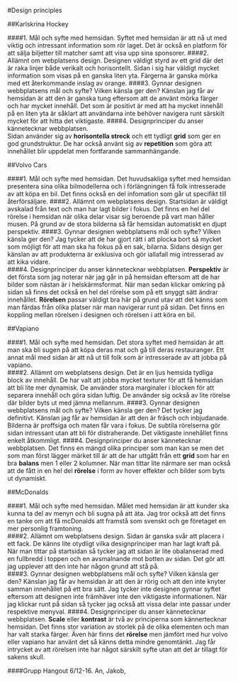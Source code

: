 #Design principles

##Karlskrina Hockey

####1. Mål och syfte med hemsidan.
Syftet med hemsidan är att nå ut med viktig och intressant information som rör laget. Det är också en platform för att sälja biljetter till matcher samt att visa upp sina sponsorer.
####2. Allämnt om webplatsens design.
Designen väldigt styrd av ett grid där det är raka linjer både verikalt och horisontellt. Sidan i sig har väldigt mycket information som visas på en ganska liten yta. Färgerna är ganska mörka med ett återkommande inslag av orange.
####3. Gynnar designen webbplatsens mål och syfte? Vilken känsla ger den?
Känslan jag får av hemsidan är att den är ganska tung eftersom att de använt mörka färger och har mycket innehåll. Det som är positivt är med att ha mycket innehåll på en liten yta är såklart att användarna inte behöver navigera runt särskilt mycket för att hitta det viktigaste.
####4. Designprinciper du anser kännetecknar webbplatsen.  
Sidan använder sig av **horisontella streck** och ett tydligt **grid** som ger en god grundstruktur. De har också använt sig av **repetition** som göra att innehållet blir uppdelat men fortfarande sammanhängande.

##Volvo Cars

####1. Mål och syfte med hemsidan.
Det huvudsakliga syftet med hemsidan presentera sina olika bilmodellerna och i förlängningen få folk intresserade av att köpa en bil. Det finns också en del infomation som går ut specifikt till återförsäljare.
####2. Allämnt om webplatsens design.
Startsidan är väldigt avskalad från text och man har lagt bilder i fokus. Det finns en hel del rörelse i hemsidan när olika delar visar sig beroende på vart man håller musen. På grund av de stora bilderna så får hemsidan automatiskt en djupt perspektiv.
####3. Gynnar designen webbplatsens mål och syfte? Vilken känsla ger den?
Jag tycker att de har gjort rätt i att plocka bort så mycket som möjligt för att man ska ha fokus på en sak, bilarna. Sidans design ger känslan av att produkterna är exklusiva och gör iallafall mig intresserad av att kika vidare.  
####4. Designprinciper du anser kännetecknar webbplatsen.
**Perspektiv** är det första som jag noterar när jag går in på hemsidan eftersom att de har bilder som nästan är i helskärmsformat. När man sedan klickar omkring på sidan så finns det också en hel del rörelse som på ett snyggt sätt ändrar innehållet. **Rörelsen** passar väldigt bra här på grund utav att det känns som man färdas från olika platser när man navigerar runt på sidan. Det finns en koppling mellan rörelsen i designen och rörelsen i att köra en bil.

##Vapiano

####1. Mål och syfte med hemsidan.
Det stora syftet med hemsidan är att man ska bli sugen på att köpa deras mat och gå till deras restauranger. Ett annat mål med sidan är att nå ut till folk som är intresserade av att jobba på vapiano.   
####2. Allämnt om webplatsens design.
Det är en ljus hemsida tydliga block av innehåll. De har valt att jobba mycket texturer för att få hemsidan att bli lite mer dynamisk. De använder stora marginaler i blocken för att separera innehåll och göra sidan luftig. De använder sig också av lite rörelse där bilder byts ut med jämna mellanrum.
####3. Gynnar designen webbplatsens mål och syfte? Vilken känsla ger den?
Det tycker jag definitivt. Känslan jag får av hemsidan är att den är fräsch och inbjudanade. Bilderna är proffsiga och maten får vara i fokus. De subtila rörelserna gör sidan intressant utan att bli för distraherande. Det viktigaste innehållet finns enkelt åtkommligt.
####4. Designprinciper du anser kännetecknar webbplatsen.
Det finns en mängd olika principer som man kan se men det som man först lägger märket till är att de har uttgått från ett **grid** som har en bra **balans** men 1 eller 2 kolumner. När man tittar lite närmare ser man också att de fått in en hel del **rörelse** i form av hover effekter och bilder som byts ut dynamiskt.

##McDonalds

####1. Mål och syfte med hemsidan.
Målet med hemsidan är att kunder ska kunna ta del av menyn och bli sugna på att äta. Jag tror också att det finns en tanke om att få mcDonalds att framstå som svenskt och ge företaget en mer personlig framtoning.    
####2. Allämnt om webplatsens design.
Sidan är ganska svår att placera i ett fack. De känns lite otydligt vilka designprinciper man har lagt kraft på. När man tittar på startsidan så tycker jag att sidan är lite obalanserad med en fullbredd i toppen och en avsmalnande  mot botten av sidan. Det gör att jag upplever att den inte har någon grund att stå på.  
####3. Gynnar designen webbplatsens mål och syfte? Vilken känsla ger den?
Känslan jag får av hemsidan är att den är rörig och att den inte knyter samman innehållet på ett bra sätt. Jag tycker inte designen gynnar syftet eftersom att designen inte främhäver inte den viktigaste informationen. När jag klickar runt på sidan så tycker jag också att vissa delar inte passar under respektive menyval.
####4. Designprinciper du anser kännetecknar webbplatsen.
**Scale** eller **kontrast** är två av principerna som kännertecknar hemsidan. Det finns stor variation av storlek på de olika elementen och man har valt starka färger. Även här finns det **rörelse** men jämfört med hur volvo eller vapiano har använt det så känns detta mindre genomtänkt. Jag får intrycket av att rörelsen inte har något särskilt syfte utan att det är tillagt för sakens skull.

####Grupp
Hangout 6/12-16. An, Jakob,
